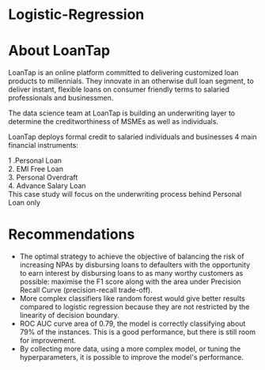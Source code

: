 # Logistic-Regression
# About LoanTap
LoanTap is an online platform committed to delivering customized loan products to millennials. They innovate in an otherwise dull loan segment, to deliver instant, flexible loans on consumer friendly terms to salaried professionals and businessmen.

The data science team at LoanTap is building an underwriting layer to determine the creditworthiness of MSMEs as well as individuals.

LoanTap deploys formal credit to salaried individuals and businesses 4 main financial instruments:

  1 .Personal Loan<br>
  2. EMI Free Loan<br>
  3. Personal Overdraft<br>
  4. Advance Salary Loan
  <br>
This case study will focus on the underwriting process behind Personal Loan only
# Recommendations
* The optimal strategy to achieve the objective of balancing the risk of increasing NPAs by disbursing loans to defaulters with the opportunity to earn interest by disbursing loans to as many worthy customers as possible: maximise the F1 score along with the area under Precision Recall Curve (precision-recall trade-off).
* More complex classifiers like random forest would give better results compared to logistic regression because they are not restricted by the linearity of decision boundary.
* ROC AUC curve area of 0.79, the model is correctly classifying about 79% of the instances. This is a good performance, but there is still room for improvement.
* By collecting more data, using a more complex model, or tuning the hyperparameters, it is possible to improve the model's performance.
